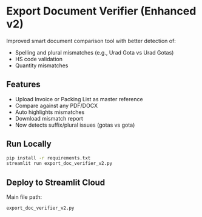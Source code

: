 # Export Document Verifier (Enhanced v2)

Improved smart document comparison tool with better detection of:
- Spelling and plural mismatches (e.g., Urad Gota vs Urad Gotas)
- HS code validation
- Quantity mismatches

## Features
- Upload Invoice or Packing List as master reference
- Compare against any PDF/DOCX
- Auto highlights mismatches
- Download mismatch report
- Now detects suffix/plural issues (gotas vs gota)

## Run Locally

```bash
pip install -r requirements.txt
streamlit run export_doc_verifier_v2.py
```

## Deploy to Streamlit Cloud

Main file path:
```
export_doc_verifier_v2.py
```